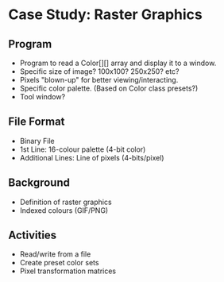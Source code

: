 Case Study: Raster Graphics
===

Program
---
* Program to read a Color[][] array and display it to a window.
* Specific size of image? 100x100? 250x250? etc?
* Pixels "blown-up" for better viewing/interacting.
* Specific color palette. (Based on Color class presets?)
* Tool window?

File Format
---
* Binary File
* 1st Line: 16-colour palette (4-bit color)
* Additional Lines: Line of pixels (4-bits/pixel)

Background
---
* Definition of raster graphics
* Indexed colours (GIF/PNG)

Activities
---
* Read/write from a file
* Create preset color sets
* Pixel transformation matrices

